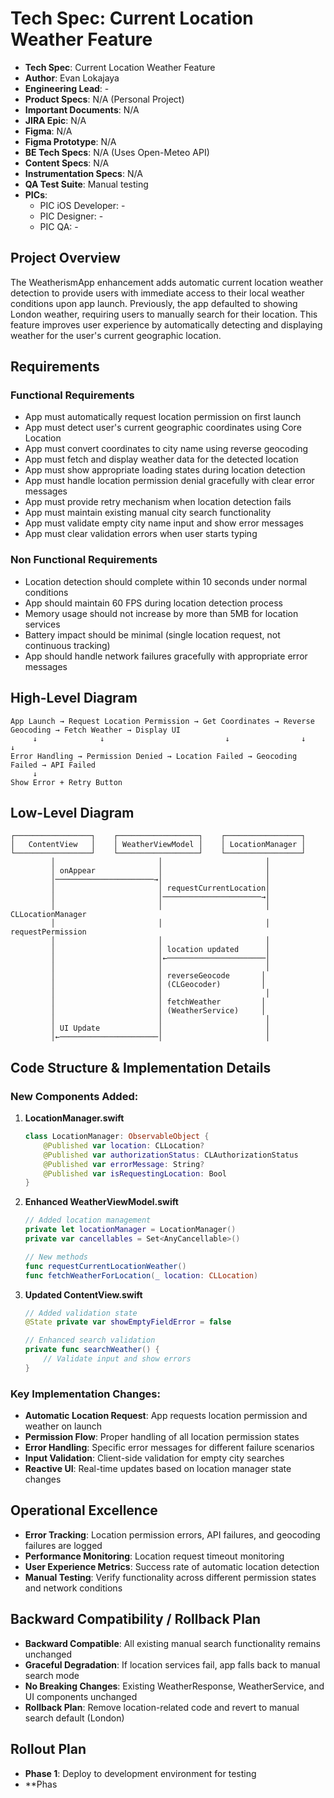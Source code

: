 # Tech Spec: Current Location Weather Feature

- **Tech Spec**: Current Location Weather Feature
- **Author**: Evan Lokajaya
- **Engineering Lead**: -
- **Product Specs**: N/A (Personal Project)
- **Important Documents**: N/A
- **JIRA Epic**: N/A
- **Figma**: N/A
- **Figma Prototype**: N/A
- **BE Tech Specs**: N/A (Uses Open-Meteo API)
- **Content Specs**: N/A
- **Instrumentation Specs**: N/A
- **QA Test Suite**: Manual testing
- **PICs**: 
  - PIC iOS Developer: -
  - PIC Designer: -
  - PIC QA: -

## Project Overview

The WeatherismApp enhancement adds automatic current location weather detection to provide users with immediate access to their local weather conditions upon app launch. Previously, the app defaulted to showing London weather, requiring users to manually search for their location. This feature improves user experience by automatically detecting and displaying weather for the user's current geographic location.

## Requirements

### Functional Requirements

- App must automatically request location permission on first launch
- App must detect user's current geographic coordinates using Core Location
- App must convert coordinates to city name using reverse geocoding
- App must fetch and display weather data for the detected location
- App must show appropriate loading states during location detection
- App must handle location permission denial gracefully with clear error messages
- App must provide retry mechanism when location detection fails
- App must maintain existing manual city search functionality
- App must validate empty city name input and show error messages
- App must clear validation errors when user starts typing

### Non Functional Requirements

- Location detection should complete within 10 seconds under normal conditions
- App should maintain 60 FPS during location detection process
- Memory usage should not increase by more than 5MB for location services
- Battery impact should be minimal (single location request, not continuous tracking)
- App should handle network failures gracefully with appropriate error messages

## High-Level Diagram

```
App Launch → Request Location Permission → Get Coordinates → Reverse Geocoding → Fetch Weather → Display UI
     ↓              ↓                           ↓                ↓               ↓
Error Handling → Permission Denied → Location Failed → Geocoding Failed → API Failed
     ↓
Show Error + Retry Button
```

## Low-Level Diagram

```
┌─────────────────┐    ┌──────────────────┐    ┌─────────────────┐
│   ContentView   │    │ WeatherViewModel │    │ LocationManager │
└─────────────────┘    └──────────────────┘    └─────────────────┘
         │                       │                       │
         │ onAppear              │                       │
         │──────────────────────→│                       │
         │                       │ requestCurrentLocation│
         │                       │──────────────────────→│
         │                       │                       │ CLLocationManager
         │                       │                       │ requestPermission
         │                       │                       │
         │                       │ location updated      │
         │                       │←──────────────────────│
         │                       │                       │
         │                       │ reverseGeocode       │
         │                       │ (CLGeocoder)         │
         │                       │                       │
         │                       │ fetchWeather         │
         │                       │ (WeatherService)     │
         │                       │                       │
         │ UI Update             │                       │
         │←──────────────────────│                       │
```

## Code Structure & Implementation Details

### New Components Added:

1. **LocationManager.swift**
   ```swift
   class LocationManager: ObservableObject {
       @Published var location: CLLocation?
       @Published var authorizationStatus: CLAuthorizationStatus
       @Published var errorMessage: String?
       @Published var isRequestingLocation: Bool
   }
   ```

2. **Enhanced WeatherViewModel.swift**
   ```swift
   // Added location management
   private let locationManager = LocationManager()
   private var cancellables = Set<AnyCancellable>()
   
   // New methods
   func requestCurrentLocationWeather()
   func fetchWeatherForLocation(_ location: CLLocation)
   ```

3. **Updated ContentView.swift**
   ```swift
   // Added validation state
   @State private var showEmptyFieldError = false
   
   // Enhanced search validation
   private func searchWeather() {
       // Validate input and show errors
   }
   ```

### Key Implementation Changes:

- **Automatic Location Request**: App requests location permission and weather on launch
- **Permission Flow**: Proper handling of all location permission states
- **Error Handling**: Specific error messages for different failure scenarios  
- **Input Validation**: Client-side validation for empty city searches
- **Reactive UI**: Real-time updates based on location manager state changes

## Operational Excellence

- **Error Tracking**: Location permission errors, API failures, and geocoding failures are logged
- **Performance Monitoring**: Location request timeout monitoring
- **User Experience Metrics**: Success rate of automatic location detection
- **Manual Testing**: Verify functionality across different permission states and network conditions

## Backward Compatibility / Rollback Plan

- **Backward Compatible**: All existing manual search functionality remains unchanged
- **Graceful Degradation**: If location services fail, app falls back to manual search mode
- **No Breaking Changes**: Existing WeatherResponse, WeatherService, and UI components unchanged
- **Rollback Plan**: Remove location-related code and revert to manual search default (London)

## Rollout Plan

- **Phase 1**: Deploy to development environment for testing
- **Phas
